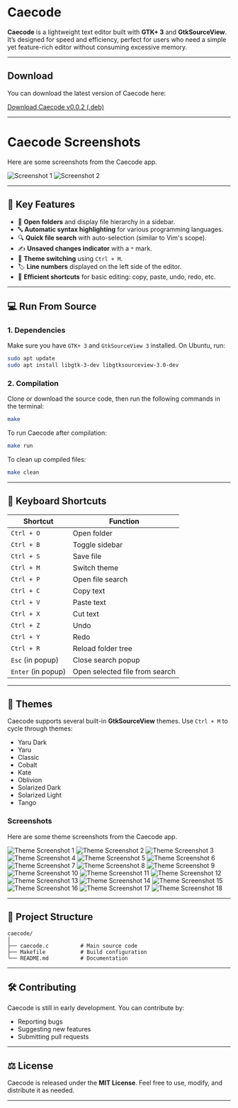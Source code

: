# Caecode

**Caecode** is a lightweight text editor built with **GTK+ 3** and **GtkSourceView**. It’s designed for speed and efficiency, perfect for users who need a simple yet feature-rich editor without consuming excessive memory.

---


## Download

You can download the latest version of Caecode here:

[Download Caecode v0.0.2 (.deb)](https://github.com/gtkrshnaaa/caecode/releases/download/v0.0.2/caecode_0.0.2.deb)

---

# Caecode Screenshots

Here are some screenshots from the Caecode app.

![Screenshot 1](assets/screenshot/Screenshot%20from%202025-02-25%2011-13-52.png)
![Screenshot 2](assets/screenshot/Screenshot%20from%202025-02-25%2011-14-12.png)


---

## 🎯 Key Features

- 📂 **Open folders** and display file hierarchy in a sidebar.  
- 🔤 **Automatic syntax highlighting** for various programming languages.  
- 🔍 **Quick file search** with auto-selection (similar to Vim's scope).  
- ✍️ **Unsaved changes indicator** with a `*` mark.  
- 🎨 **Theme switching** using `Ctrl + M`.  
- 🏷️ **Line numbers** displayed on the left side of the editor.  
- 💾 **Efficient shortcuts** for basic editing: copy, paste, undo, redo, etc.  

---

## 💻 Run From Source

### 1. **Dependencies**
Make sure you have `GTK+ 3` and `GtkSourceView 3` installed. On Ubuntu, run:  

```bash
sudo apt update
sudo apt install libgtk-3-dev libgtksourceview-3.0-dev
```

### 2. **Compilation**

Clone or download the source code, then run the following commands in the terminal:  

```bash
make
```

To run Caecode after compilation:  

```bash
make run
```

To clean up compiled files:  

```bash
make clean
```

---

## 🎹 Keyboard Shortcuts

| Shortcut        | Function                       |
|-----------------|-------------------------------|
| `Ctrl + O`      | Open folder                   |
| `Ctrl + B`      | Toggle sidebar                |
| `Ctrl + S`      | Save file                     |
| `Ctrl + M`      | Switch theme                  |
| `Ctrl + P`      | Open file search              |
| `Ctrl + C`      | Copy text                     |
| `Ctrl + V`      | Paste text                    |
| `Ctrl + X`      | Cut text                      |
| `Ctrl + Z`      | Undo                          |
| `Ctrl + Y`      | Redo                          |
| `Ctrl + R`      | Reload folder tree            |
| `Esc` (in popup) | Close search popup            |
| `Enter` (in popup) | Open selected file from search |

---

## 🌙 Themes

Caecode supports several built-in **GtkSourceView** themes. Use `Ctrl + M` to cycle through themes:  
- Yaru Dark  
- Yaru  
- Classic  
- Cobalt  
- Kate  
- Oblivion  
- Solarized Dark  
- Solarized Light  
- Tango  


### Screenshots

Here are some theme screenshots from the Caecode app.

![Theme Screenshot 1](assets/screenshot/caecode-theme/Screenshot%20from%202025-02-25%2011-14-50.png)
![Theme Screenshot 2](assets/screenshot/caecode-theme/Screenshot%20from%202025-02-25%2011-15-02.png)
![Theme Screenshot 3](assets/screenshot/caecode-theme/Screenshot%20from%202025-02-25%2011-15-14.png)
![Theme Screenshot 4](assets/screenshot/caecode-theme/Screenshot%20from%202025-02-25%2011-15-19.png)
![Theme Screenshot 5](assets/screenshot/caecode-theme/Screenshot%20from%202025-02-25%2011-15-22.png)
![Theme Screenshot 6](assets/screenshot/caecode-theme/Screenshot%20from%202025-02-25%2011-15-24.png)
![Theme Screenshot 7](assets/screenshot/caecode-theme/Screenshot%20from%202025-02-25%2011-15-28.png)
![Theme Screenshot 8](assets/screenshot/caecode-theme/Screenshot%20from%202025-02-25%2011-15-31.png)
![Theme Screenshot 9](assets/screenshot/caecode-theme/Screenshot%20from%202025-02-25%2011-15-34.png)
![Theme Screenshot 10](assets/screenshot/caecode-theme/Screenshot%20from%202025-02-25%2011-15-55.png)
![Theme Screenshot 11](assets/screenshot/caecode-theme/Screenshot%20from%202025-02-25%2011-15-59.png)
![Theme Screenshot 12](assets/screenshot/caecode-theme/Screenshot%20from%202025-02-25%2011-16-03.png)
![Theme Screenshot 13](assets/screenshot/caecode-theme/Screenshot%20from%202025-02-25%2011-16-06.png)
![Theme Screenshot 14](assets/screenshot/caecode-theme/Screenshot%20from%202025-02-25%2011-16-08.png)
![Theme Screenshot 15](assets/screenshot/caecode-theme/Screenshot%20from%202025-02-25%2011-16-10.png)
![Theme Screenshot 16](assets/screenshot/caecode-theme/Screenshot%20from%202025-02-25%2011-16-13.png)
![Theme Screenshot 17](assets/screenshot/caecode-theme/Screenshot%20from%202025-02-25%2011-16-15.png)
![Theme Screenshot 18](assets/screenshot/caecode-theme/Screenshot%20from%202025-02-25%2011-16-17.png)

---

## 📂 Project Structure

```
caecode/
│
├── caecode.c          # Main source code
├── Makefile           # Build configuration
└── README.md          # Documentation
```

---

## 🛠️ Contributing

Caecode is still in early development. You can contribute by:  
- Reporting bugs  
- Suggesting new features  
- Submitting pull requests  

---

## ⚖️ License

Caecode is released under the **MIT License**. Feel free to use, modify, and distribute it as needed.

---
